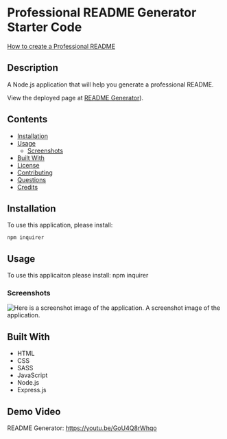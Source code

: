 # Professional README Generator Starter Code

[How to create a Professional README](./readme-guide.md)

## Description
A Node.js application that will help you generate a professional README.
            
View the deployed page at [README Generator]()).
## Contents
* [Installation](#installation)
* [Usage](#usage)
   * [Screenshots](#screenshots)
* [Built With](#built-with)
* [License](#license)
* [Contributing](#contributing)
* [Questions](#questions)
* [Credits](#credits)

## Installation
To use this application, please install: 
```
npm inquirer
```
    
## Usage
To use this applicaiton please install: npm inquirer 
    
### Screenshots
![Here is a screenshot image of the application.]()
A screenshot image of the application.

## Built With

* HTML
* CSS
* SASS
* JavaScript
* Node.js
* Express.js
## Demo Video
README Generator: https://youtu.be/GoU4Q8rWhqo